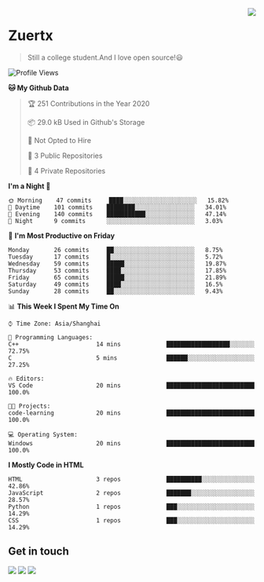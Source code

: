 <a href="#">
<img align="right" src="https://github-readme-stats.vercel.app/api?username=zuertx&show_icons=true&hide_border=true">
</a>

# Zuertx
> Still a college student.And I love open source!😃  

<!--START_SECTION:waka-->
![Profile Views](http://img.shields.io/badge/Profile%20Views-0-blue)

**🐱 My Github Data** 

> 🏆 251 Contributions in the Year 2020
 > 
> 📦 29.0 kB Used in Github's Storage 
 > 
> 🚫 Not Opted to Hire
 > 
> 📜 3 Public Repositories
 > 
> 🔑 4 Private Repositories 

**I'm a Night 🦉** 

```text
🌞 Morning    47 commits     ████░░░░░░░░░░░░░░░░░░░░░   15.82% 
🌆 Daytime    101 commits    ████████░░░░░░░░░░░░░░░░░   34.01% 
🌃 Evening    140 commits    ███████████░░░░░░░░░░░░░░   47.14% 
🌙 Night      9 commits      ░░░░░░░░░░░░░░░░░░░░░░░░░   3.03%

```
📅 **I'm Most Productive on Friday** 

```text
Monday       26 commits     ██░░░░░░░░░░░░░░░░░░░░░░░   8.75% 
Tuesday      17 commits     █░░░░░░░░░░░░░░░░░░░░░░░░   5.72% 
Wednesday    59 commits     █████░░░░░░░░░░░░░░░░░░░░   19.87% 
Thursday     53 commits     ████░░░░░░░░░░░░░░░░░░░░░   17.85% 
Friday       65 commits     █████░░░░░░░░░░░░░░░░░░░░   21.89% 
Saturday     49 commits     ████░░░░░░░░░░░░░░░░░░░░░   16.5% 
Sunday       28 commits     ██░░░░░░░░░░░░░░░░░░░░░░░   9.43%

```


📊 **This Week I Spent My Time On** 

```text
⌚︎ Time Zone: Asia/Shanghai

💬 Programming Languages: 
C++                      14 mins             ██████████████████░░░░░░░   72.75% 
C                        5 mins              ██████░░░░░░░░░░░░░░░░░░░   27.25%

🔥 Editors: 
VS Code                  20 mins             █████████████████████████   100.0%

🐱‍💻 Projects: 
code-learning            20 mins             █████████████████████████   100.0%

💻 Operating System: 
Windows                  20 mins             █████████████████████████   100.0%

```

**I Mostly Code in HTML** 

```text
HTML                     3 repos             ██████████░░░░░░░░░░░░░░░   42.86% 
JavaScript               2 repos             ███████░░░░░░░░░░░░░░░░░░   28.57% 
Python                   1 repos             ███░░░░░░░░░░░░░░░░░░░░░░   14.29% 
CSS                      1 repos             ███░░░░░░░░░░░░░░░░░░░░░░   14.29%

```



<!--END_SECTION:waka-->

## Get in touch
[![](https://img.shields.io/badge/-https://zuertx.tk-0e83cd?style=flat-square&logo=Blogger&logoColor=fff)](https://zuertx.tk)
[![](https://img.shields.io/badge/-@zuertx-3db6f1?style=flat-square&logo=Telegram&logoColor=2ca5e0)](https://t.me/zuertx)
[![](https://img.shields.io/badge/-zuertx@gmail.com-911318?style=flat-square&logo=Mail.RU&logoColor=white&labelColor=c14438)](mailto:zuertx_at_gmail.com)
